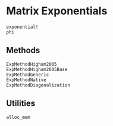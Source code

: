 # Matrix Exponentials

```@docs
exponential!
phi
```

## Methods

```@docs
ExpMethodHigham2005
ExpMethodHigham2005Base
ExpMethodGeneric
ExpMethodNative
ExpMethodDiagonalization
```

## Utilities

```@docs
alloc_mem
```